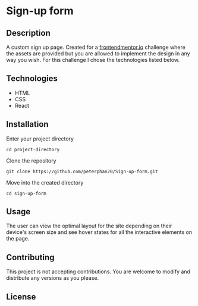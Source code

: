 # Sign-up form

## Description

A custom sign up page. Created for a [frontendmentor.io](frontendmentor.io) challenge where the assets are provided but you are allowed to implement the design in any way you wish. For this challenge I chose the technologies listed below.

## Technologies

- HTML
- CSS
- React

## Installation

Enter your project directory

`cd project-directory`

Clone the repository

`git clone https://github.com/peterphan20/Sign-up-form.git`

Move into the created directory

`cd sign-up-form`

## Usage

The user can view the optimal layout for the site depending on their device's screen size and
see hover states for all the interactive elements on the page.

## Contributing

This project is not accepting contributions. You are welcome to modify and distribute any versions as you please.

## License
